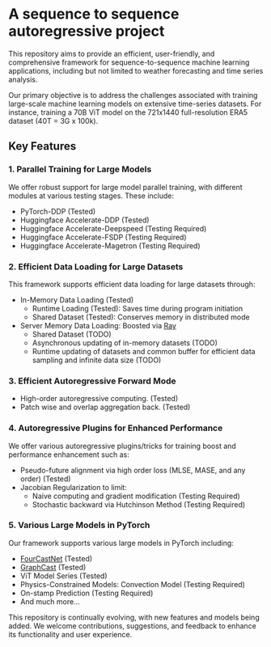 # A sequence to sequence autoregressive project 

This repository aims to provide an efficient, user-friendly, and comprehensive framework for sequence-to-sequence machine learning applications, including but not limited to weather forecasting and time series analysis.

Our primary objective is to address the challenges associated with training large-scale machine learning models on extensive time-series datasets. For instance, training a 70B ViT model on the 721x1440 full-resolution ERA5 dataset (40T = 3G x 100k).

## Key Features

### 1. Parallel Training for Large Models

We offer robust support for large model parallel training, with different modules at various testing stages. These include:

- PyTorch-DDP (Tested)
- Huggingface Accelerate-DDP (Tested)
- Huggingface Accelerate-Deepspeed (Testing Required)
- Huggingface Accelerate-FSDP (Testing Required)
- Huggingface Accelerate-Magetron (Testing Required)

### 2. Efficient Data Loading for Large Datasets

This framework supports efficient data loading for large datasets through:

- In-Memory Data Loading (Tested)
  - Runtime Loading (Tested): Saves time during program initiation
  - Shared Dataset (Tested): Conserves memory in distributed mode
- Server Memory Data Loading: Boosted via [Ray](https://www.ray.io/)
  - Shared Dataset (TODO)
  - Asynchronous updating of in-memory datasets (TODO)
  - Runtime updating of datasets and common buffer for efficient data sampling and infinite data size (TODO)

### 3. Efficient Autoregressive Forward Mode

- High-order autoregressive computing. (Tested)
- Patch wise and overlap aggregation back.  (Tested)

### 4. Autoregressive Plugins for Enhanced Performance

We offer various autoregressive plugins/tricks for training boost and performance enhancement such as:

- Pseudo-future alignment via high order loss (MLSE, MASE, and any order)  (Tested)
- Jacobian Regularization to limit:
  - Naive computing and gradient modification (Testing Required)
  - Stochastic backward via Hutchinson Method (Testing Required)

### 5. Various Large Models in PyTorch

Our framework supports various large models in PyTorch including:

- [FourCastNet](https://github.com/NVlabs/FourCastNet) (Tested)
- [GraphCast](https://github.com/google-deepmind/graphcast) (Tested)
- ViT Model Series (Tested)
- Physics-Constrained Models: Convection Model (Testing Required)
- On-stamp Prediction (Testing Required)
- And much more...

This repository is continually evolving, with new features and models being added. We welcome contributions, suggestions, and feedback to enhance its functionality and user experience.
